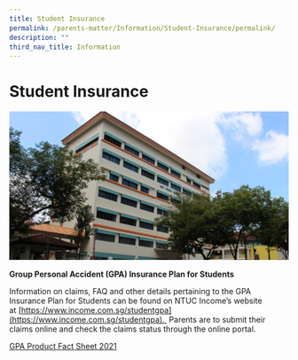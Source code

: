 ```yaml
---
title: Student Insurance
permalink: /parents-matter/Information/Student-Insurance/permalink/
description: ""
third_nav_title: Information
---
```

Student Insurance
=================

![](/images/Student%20Insurance.jpg)

**Group Personal Accident (GPA) Insurance Plan for Students**

Information on claims, FAQ and other details pertaining to the GPA Insurance Plan for Students can be found on NTUC Income’s website at [https://www.income.com.sg/studentgpa](https://www.income.com.sg/studentgpa).  Parents are to submit their claims online and check the claims status through the online portal.

[GPA Product Fact Sheet 2021](/files/GPA-Product-Fact-Sheet-2021.pdf)